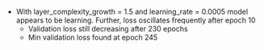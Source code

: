 - With layer_complexity_growth = 1.5 and learning_rate = 0.0005 model appears to be learning. Further, loss oscillates frequently after epoch 10
    - Validation loss still decreasing after 230 epochs
    - Min validation loss found at epoch 245